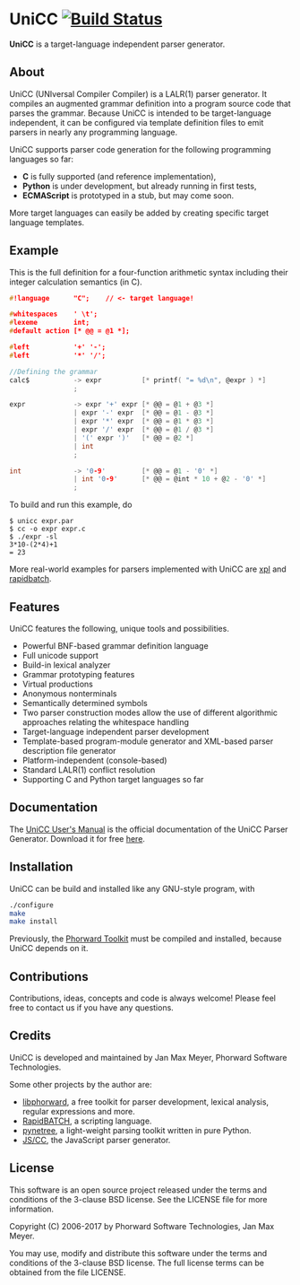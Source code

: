 # UniCC [![Build Status](https://travis-ci.org/phorward/unicc.svg?branch=master)](https://travis-ci.org/phorward/unicc)

**UniCC** is a target-language independent parser generator.

## About

UniCC (UNIversal Compiler Compiler) is a LALR(1) parser generator. It compiles an augmented grammar definition into a program source code that parses the grammar. Because UniCC is intended to be target-language independent, it can be configured via template definition files to emit parsers in nearly any programming language.

UniCC supports parser code generation for the following programming languages so far:

- **C** is fully supported (and reference implementation),
- **Python** is under development, but already running in first tests,
- **ECMAScript** is prototyped in a stub, but may come soon.

More target languages can easily be added by creating specific target language templates.

## Example

This is the full definition for a four-function arithmetic syntax including their integer calculation semantics (in C).

```c
#!language      "C";	// <- target language!

#whitespaces    ' \t';
#lexeme         int;
#default action [* @@ = @1 *];

#left           '+' '-';
#left           '*' '/';

//Defining the grammar
calc$           -> expr          [* printf( "= %d\n", @expr ) *]
                ;

expr            -> expr '+' expr [* @@ = @1 + @3 *]
                | expr '-' expr  [* @@ = @1 - @3 *]
                | expr '*' expr  [* @@ = @1 * @3 *]
                | expr '/' expr  [* @@ = @1 / @3 *]
                | '(' expr ')'   [* @@ = @2 *]
                | int
                ;

int             -> '0-9'         [* @@ = @1 - '0' *]
                | int '0-9'      [* @@ = @int * 10 + @2 - '0' *]
                ;
```

To build and run this example, do

```
$ unicc expr.par
$ cc -o expr expr.c
$ ./expr -sl
3*10-(2*4)+1
= 23
```

More real-world examples for parsers implemented with UniCC are [xpl](https://github.com/phorward/xpl) and [rapidbatch](https://github.com/phorward/rapidbatch).

## Features

UniCC features the following, unique tools and possibilities.

- Powerful BNF-based grammar definition language
- Full unicode support
- Build-in lexical analyzer
- Grammar prototyping features
- Virtual productions
- Anonymous nonterminals
- Semantically determined symbols
- Two parser construction modes allow the use of different algorithmic
approaches relating the whitespace handling
- Target-language independent parser development
- Template-based program-module generator and XML-based parser description
file generator
- Platform-independent (console-based)
- Standard LALR(1) conflict resolution
- Supporting C and Python target languages so far

## Documentation

The [UniCC User's Manual](https://www.phorward-software.com/products/unicc-lalr1-parser-generator/user-manual_index.html) is the official documentation of the UniCC Parser Generator. Download it for free [here](https://www.phorward-software.com/products/unicc/unicc.pdf).

## Installation

UniCC can be build and installed like any GNU-style program, with

```sh
./configure
make
make install
```

Previously, the [Phorward Toolkit](https://github.com/phorward/phorward) must be compiled and installed, because UniCC depends on it.

## Contributions

Contributions, ideas, concepts and code is always welcome!
Please feel free to contact us if you have any questions.

## Credits

UniCC is developed and maintained by Jan Max Meyer, Phorward Software Technologies.

Some other projects by the author are:

- [libphorward](https://github.com/phorward/phorward), a free toolkit for parser development, lexical analysis, regular expressions and more.
- [RapidBATCH](https://github.com/phorward/rapidbatch), a scripting language.
- [pynetree](https://github.com/phorward/pynetree), a light-weight parsing toolkit written in pure Python.
- [JS/CC](http://jscc.brobston.com), the JavaScript parser generator.

## License

This software is an open source project released under the terms and conditions of the 3-clause BSD license. See the LICENSE file for more information.

Copyright (C) 2006-2017 by Phorward Software Technologies, Jan Max Meyer.

You may use, modify and distribute this software under the terms and conditions of the 3-clause BSD license. The full license terms can be obtained from the file LICENSE.
